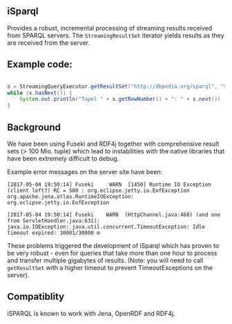 ## iSparql

Provides a robust, incremental processing of streaming results received from SPARQL servers. 
The `StreamingResultSet` iterator yields results as they are received from the server.

## Example code:
```java

s = StreamingQueryExecutor.getResultSet("http://dbpedia.org/sparql", "SELECT ?s ?p ?o WHERE { ?s ?p ?o. } LIMIT 5")
while (s.hasNext()) {
    System.out.println("Tupel " + s.getRowNumber() + ": " + s.next())
}
```

## Background

We have been using Fuseki and RDF4j together with comprehensive result sets (> 100 Mio. tuple) which lead to 
instabilities with the native libraries that have been extremely difficult to debug.

Example error messages on the server site have been:

```
[2017-05-04 19:50:14] Fuseki     WARN  [1450] Runtime IO Exception (client left?) RC = 500 : org.eclipse.jetty.io.EofException      
org.apache.jena.atlas.RuntimeIOException: org.eclipse.jetty.io.EofException                                                         
``` 

```
[2017-05-04 19:50:14] Fuseki    WARN  (HttpChannel.java:468) (and one from ServletHandler.java:631):
java.io.IOException: java.util.concurrent.TimeoutException: Idle timeout expired: 30001/30000 m
```

These problems triggered the development of iSparql which has proven to be very robust - even for queries that take more than one hour to process and transfer multiple gigabytes of results.
(Note: you will need to call `getResultSet` with a higher timeout to prevent TimeoutExceptions on the server).

## Compatiblity

iSPARQL is known to work with Jena, OpenRDF and RDF4j.

